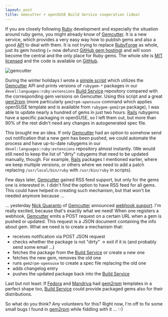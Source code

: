 ```yaml
---
layout: post
title: Gemcutter + openSUSE Build Service cooperation (idea)
---
```


If you are closely following [Ruby](http://www.ruby-lang.org/) development and especially the situation around ruby gems, you might already know of [Gemcutter](http://gemcutter.org/). It is a new service, which provides a very easy way how to publish gems and also a good [API](http://gemcutter.org/pages/api_docs) to deal with them. It is not trying to replace [RubyForge](http://rubyforge.org/) as whole, just its gem hosting (+ now defunct [GitHub gem hosting](http://gems.github.com/)) and will soon become the central and the only place for Ruby gems. The whole site is [MIT licensed](http://www.opensource.org/licenses/mit-license.php) and the code is available on [GitHub](http://github.com/qrush/gemcutter).

![gemcutter](/assets/gemcutter.png)

During the winter holidays I wrote a [simple script](http://gitorious.org/opensuse/misc/blobs/master/buildservice-gemcutter-versions) which utilizes the [Gemcutter](http://gemcutter.org/) API and prints versions of `rubygem-*` packages in our `devel:languages:ruby:extensions` [Build Service](http://en.opensuse.org/Build_Service) repository compared with the corresponding gem versions on Gemcutter. Using this script and a great [gem2rpm](http://rubyforge.org/projects/gem2rpm/) (more particularly `gem2rpm-opensuse` command which applies openSUSE template and is available from `rubygem-gem2rpm` package), I was able to update nearly a hundred of gems in just two hours. [Rails](http://rubyonrails.org/) rubygems have a specific packaging in openSUSE, so I left them out, but more than 90% of the rest didn't need any changes in autogenerated spec file.

This brought me an idea. If only [Gemcutter](http://gemcutter.org/) had an option to somehow send out notification that a new gem has been pushed, we could automate the process and have up-to-date rubygems in our `devel:languages:ruby:extensions` repository almost instantly. (We would still need to keep the list of "dirty" rubygems that need to be updated manually, though. For example, [Rails](http://rubyonrails.org/) packages I mentioned earlier, where we keep multiple versions, or others where we need to add a patch replacing `/usr/local/bin/ruby` with `/usr/bin/ruby` in scripts).

Few days later, [Gemcutter](http://gemcutter.org/) gained RSS feed support, but only for the gems one is interested in. I didn't find the option to have RSS feed for all gems. This could have helped in creating such mechanism, but that won't be needed anymore because ...

... yesterday [Nick Quaranto](http://twitter.com/qrush) of [Gemcutter](http://gemcutter.org/) announced [webhook support](http://gemcutter.org/pages/gem_docs#webhook). I'm really excited, because that's exactly what we need! When one registers a webhook, [Gemcutter](http://gemcutter.org/) emits a POST request on a certain URL when a gem is pushed or updated. This request is a JSON document containing the info about gem. What we need is to create a mechanism that:

* receives notification via POST JSON request
* checks whether the package is not "dirty" -> exit if it is (and probably send some email ...)
* fetches the package from the [Build Service](http://en.opensuse.org/Build_Service) or create a new one
* fetches the new gem, removes the old one
* runs `gem2rpm-opensuse` to create a spec file replacing the old one
* adds changelog entry
* pushes the updated package back into the [Build Service](http://en.opensuse.org/Build_Service)

Last but not least: If [Fedora](http://fedoraproject.org/) and [Mandriva](http://mandriva.com/) had [gem2rpm](http://rubyforge.org/projects/gem2rpm/) templates in a perfect shape too, [Build Service](http://en.opensuse.org/Build_Service) could provide packaged gems also for their distributions.

So what do you think? Any volunteers for this? Right now, I'm off to fix some small bugs I found in [gem2rpm](http://rubyforge.org/projects/gem2rpm/) while fiddling with it ... :-)
